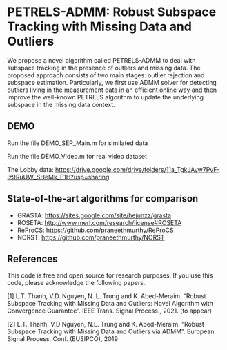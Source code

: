 # PETRELS-ADMM: Robust Subspace Tracking with Missing Data and Outliers

We propose a novel algorithm called PETRELS-ADMM to deal with subspace tracking in the presence of outliers and missing data. The proposed approach consists
of two main stages: outlier rejection and subspace estimation. Particularly, we first use ADMM solver for detecting outliers living in the measurement data in an efficient online way and then improve the well-known PETRELS algorithm to update the underlying subspace in the missing data context.


## DEMO

Run the file DEMO_SEP_Main.m for similated data

Run the file DEMO_Video.m for real video dataset

The Lobby data: https://drive.google.com/drive/folders/11a_TgkJAyw7PvF-lz9RuUW_SHeMk_F1H?usp=sharing 

## State-of-the-art algorithms for comparison
+ GRASTA: https://sites.google.com/site/hejunzz/grasta
+ ROSETA: http://www.merl.com/research/license#ROSETA
+ ReProCS: https://github.com/praneethmurthy/ReProCS
+ NORST: https://github.com/praneethmurthy/NORST

## References

This code is free and open source for research purposes.
If you use this code, please acknowledge the following papers.

[1] L.T. Thanh, V.D. Nguyen, N. L. Trung and K. Abed-Meraim. “Robust Subspace Tracking with Missing Data and Outliers: Novel Algorithm with Convergence Guarantee”. IEEE
Trans. Signal Process., 2021. (to appear)

[2] L.T. Thanh, V.D Nguyen, N.L. Trung and K. Abed-Meraim. “Robust Subspace Tracking with Missing Data and Outliers via ADMM”. European Signal Process. Conf. (EUSIPCO), 2019


